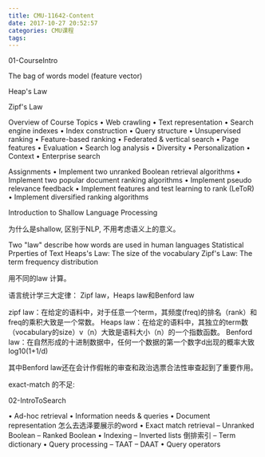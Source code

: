 ```yaml
---
title: CMU-11642-Content
date: 2017-10-27 20:52:57
categories: CMU课程
tags:
---
```


01-CourseIntro

The bag of words model (feature vector)

Heap's Law

Zipf's Law

Overview of Course Topics
• Web crawling
• Text representation
• Search engine indexes
• Index construction
• Query structure
• Unsupervised ranking
• Feature-based ranking
• Federated & vertical search
• Page features
• Evaluation
• Search log analysis • Diversity
• Personalization
• Context
• Enterprise search

Assignments
• Implement two unranked Boolean retrieval algorithms 
• Implement two popular document ranking algorithms 
• Implement pseudo relevance feedback
• Implement features and test learning to rank (LeToR) 
• Implement diversified ranking algorithms

Introduction to Shallow Language Processing

为什么是shallow, 区别于NLP, 不用考虑语义上的意义。

Two "law" describe how words are used in human languages
Statistical Prperties of Text
Heaps's Law: The size of the vocabulary
Zipf's Law: The term frequency distribution

用不同的law 计算。

语言统计学三大定律：
Zipf law，Heaps law和Benford law

zipf law：在给定的语料中，对于任意一个term，其频度(freq)的排名（rank）和freq的乘积大致是一个常数。
Heaps law：在给定的语料中，其独立的term数（vocabulary的size）v（n）大致是语料大小（n）的一个指数函数。
Benford law：在自然形成的十进制数据中，任何一个数据的第一个数字d出现的概率大致log10(1+1/d)
 
其中Benford law还在会计作假帐的审查和政治选票合法性审查起到了重要作用。


exact-match 的不足:

02-IntroToSearch

• Ad-hoc retrieval
• Information needs & queries 
• Document representation 怎么去选泽要展示的word
• Exact match retrieval
 – Unranked Boolean
 – Ranked Boolean
• Indexing
 – Inverted lists 倒排索引
 – Term dictionary • Query processing
 – TAAT
 – DAAT
• Query operators
